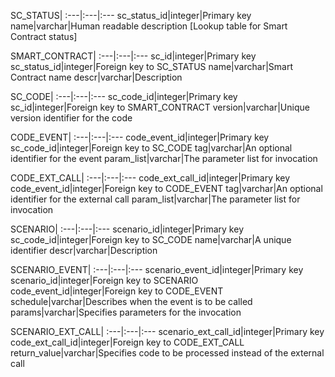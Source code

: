 SC_STATUS|
:---|:---|:---
sc_status_id|integer|Primary key
name|varchar|Human readable description
[Lookup table for Smart Contract status]

SMART_CONTRACT|
:---|:---|:---
sc_id|integer|Primary key
sc_status_id|integer|Foreign key to SC_STATUS
name|varchar|Smart Contract name
descr|varchar|Description

SC_CODE|
:---|:---|:---
sc_code_id|integer|Primary key
sc_id|integer|Foreign key to SMART_CONTRACT
version|varchar|Unique version identifier for the code

CODE_EVENT|
:---|:---|:---
code_event_id|integer|Primary key
sc_code_id|integer|Foreign key to SC_CODE
tag|varchar|An optional identifier for the event
param_list|varchar|The parameter list for invocation

CODE_EXT_CALL|
:---|:---|:---
code_ext_call_id|integer|Primary key
code_event_id|integer|Foreign key to CODE_EVENT
tag|varchar|An optional identifier for the external call
param_list|varchar|The parameter list for invocation

SCENARIO|
:---|:---|:---
scenario_id|integer|Primary key
sc_code_id|integer|Foreign key to SC_CODE
name|varchar|A unique identifier
descr|varchar|Description

SCENARIO_EVENT|
:---|:---|:---
scenario_event_id|integer|Primary key
scenario_id|integer|Foreign key to SCENARIO
code_event_id|integer|Foreign key to CODE_EVENT
schedule|varchar|Describes when the event is to be called
params|varchar|Specifies parameters for the invocation

SCENARIO_EXT_CALL|
:---|:---|:---
scenario_ext_call_id|integer|Primary key
code_ext_call_id|integer|Foreign key to CODE_EXT_CALL
return_value|varchar|Specifies code to be processed instead of the external call
